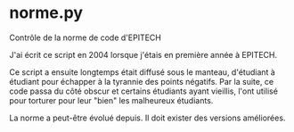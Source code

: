 norme.py
========

Contrôle de la norme de code d'EPITECH

J'ai écrit ce script en 2004 lorsque j'étais en première année à EPITECH.

Ce script a ensuite longtemps était diffusé sous le manteau, d'étudiant à
étudiant pour échapper à la tyrannie des points négatifs. Par la suite, ce code
passa du côté obscur et certains étudiants ayant vieillis, l'ont utilisé pour
torturer pour leur "bien" les malheureux étudiants.

La norme a peut-être évolué depuis. Il doit exister des versions améliorées.

